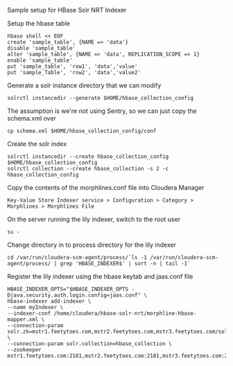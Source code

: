 Sample setup for HBase Solr NRT Indexer

Setup the hbase table

```
hbase shell << EOF
create 'sample_table', {NAME => 'data'}
disable 'sample_table'
alter 'sample_table', {NAME => 'data', REPLICATION_SCOPE => 1}
enable 'sample_table'
put 'sample_table', 'row1', 'data','value'
put 'sample_Table', 'row2', 'data','value2'
```

Generate a solr instance directory that we can modify

```
solrctl instancedir --generate $HOME/hbase_collection_config
```

The assumption is we're not using Sentry, so we can just copy the schema.xml over

```
cp schema.xml $HOME/hbase_collection_config/conf
```

Create the solr index

```
solrctl instancedir --create hbase_collection_config $HOME/hbase_collection_config
solrctl collection --create hbase_collection -s 2 -c hbase_collection_config
```

Copy the contents of the morphlines.conf file into Cloudera Manager

```
Key-Value Store Indexer service > Configuration > Category > Morphlines > Morphlines File
```

On the server running the lily indexer, switch to the root user

```
su -
```

Change directory in to process directory for the lily indexer
```
cd /var/run/cloudera-scm-agent/process/`ls -1 /var/run/cloudera-scm-agent/process/ | grep 'HBASE_INDEXER$' | sort -n | tail -1`
```

Register the lily indexer using the hbase keytab and jaas.conf file

```
HBASE_INDEXER_OPTS="$HBASE_INDEXER_OPTS -Djava.security.auth.login.config=jaas.conf" \
hbase-indexer add-indexer \
--name myIndexer \
--indexer-conf /home/cloudera/hbase-solr-nrt/morphline-hbase-mapper.xml \
--connection-param solr.zk=mstr1.feetytoes.com,mstr2.feetytoes.com,mstr3.feetytoes.com/solr \
--connection-param solr.collection=hbase_collection \
--zookeeper mstr1.feetytoes.com:2181,mstr2.feetytoes.com:2181,mstr3.feetytoes.com:2181
```
